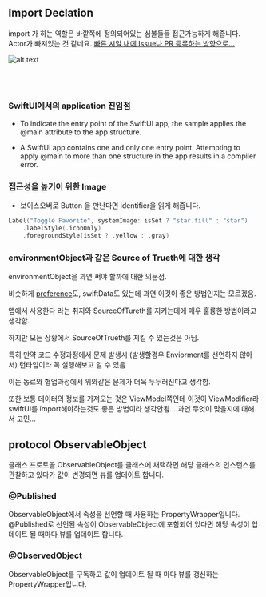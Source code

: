 
## Import Declation 

import 가 하는 역할은 바깥쪽에 정의되어있는 심볼들들 접근가능하게 해줍니다. 
Actor가 빠져있는 것 같네요. [빠른 시일 내에 Issue나 PR 등록하는 방향으로...](
    https://github.com/apple/swift-book/blob/07a27aa26d1d9765fea35eced94463f557d78ca5/TSPL.docc/ReferenceManual/Declarations.md?plain=1#L111)

![alt text](image.png)

<br/><br/>

### SwiftUI에서의 application 진입점
- To indicate the entry point of the SwiftUI app, the sample applies the @main attribute to the app structure.

- A SwiftUI app contains one and only one entry point. Attempting to apply @main to more than one structure in the app results in a compiler error.


### 접근성을 높기이 위한 Image
- 보이스오버로 Button 을 만난다면 identifier을 읽게 해줍니다.

```swift
Label("Toggle Favorite", systemImage: isSet ? "star.fill" : "star")
    .labelStyle(.iconOnly)
    .foregroundStyle(isSet ? .yellow : .gray)

```

### environmentObject과 같은 Source of Trueth에 대한 생각
environmentObject을 과연 써야 할까에 대한 의문점.

 비슷하게 [preference](https://developer.apple.com/documentation/swiftui/preferences)도, swiftData도 있는데 과연 이것이 좋은 방법인지는 모르겠음.

앱에서 사용한다 라는 취지와 SourceOfTureth를 지키는데에 매우 훌륭한 방법이라고 생각함.

하지만 모든 상황에서 SourceOfTrueth를 지킬 수 있는것은 아님. 

특히 만약 코드 수정과정에서 문제 발생시 (발생할경우 Enviorment를 선언하지 않아서) 런타임이라 꼭 실행해보고 알 수 있음

이는 동료와 협업과정에서 위와같은 문제가 더욱 두두러진다고 생각함.

또한 보통 데이터의 정보를 가져오는 것은 ViewModel쪽인데 이것이 ViewModifier라 swiftUI를 import해야하는것도 좋은 방법이라 생각안됨... 과연 무엇이 맞을지에 대해서 고민...


## protocol ObservableObject
클래스 프로토콜 ObservableObject를 클래스에 채택하면 해당 클래스의 인스턴스를 관찰하고 있다가 값이 변경되면 뷰를 업데이트 합니다.

### @Published
ObservableObject에서 속성을 선언할 때 사용하는 PropertyWrapper입니다. @Published로 선언된 속성이 ObservableObject에 포함되어 있다면 해당 속성이 업데이트 될 때마다 뷰를 업데이트 합니다.

### @ObservedObject
ObservableObject를 구독하고 값이 업데이트 될 때 마다 뷰를 갱신하는 PropertyWrapper입니다.


